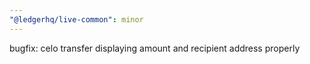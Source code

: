 ```yaml
---
"@ledgerhq/live-common": minor
---
```


bugfix: celo transfer displaying amount and recipient address properly
